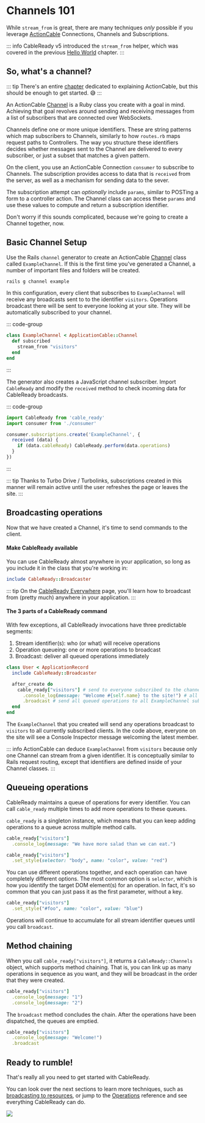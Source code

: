 # Channels 101

While `stream_from` is great, there are many techniques _only_ possible if you leverage [ActionCable](/guide/action-cable#the-missing-manual) Connections, Channels and Subscriptions.

::: info
CableReady v5 introduced the `stream_from` helper, which was covered in the previous [Hello World](/hello-world/hello-world) chapter.
:::

## So, what's a channel?

::: tip
There's an entire [chapter](/guide/action-cable#the-missing-manual) dedicated to explaining ActionCable, but this should be enough to get started. 😅
:::

An ActionCable [Channel](https://api.rubyonrails.org/v6.1.4/classes/ActionCable/Channel/Base.html) is a Ruby class you create with a goal in mind. Achieving that goal revolves around sending and receiving messages from a list of subscribers that are connected over WebSockets.

Channels define one or more unique identifiers. These are string patterns which map subscribers to Channels, similarly to how `routes.rb` maps request paths to Controllers. The way you structure these identifiers decides whether messages sent to the Channel are delivered to every subscriber, or just a subset that matches a given pattern.

On the client, you use an ActionCable Connection `consumer` to subscribe to Channels. The subscription provides access to data that is `received` from the server, as well as a mechanism for sending data to the sever.

The subscription attempt can _optionally_ include `params`, similar to POSTing a form to a controller action. The Channel class can access these `params` and use these values to compute and return a subscription identifier.

Don't worry if this sounds complicated, because we're going to create a Channel together, now.

## Basic Channel Setup

Use the Rails `channel` generator to create an ActionCable [Channel](https://guides.rubyonrails.org/action_cable_overview.html#terminology-channels) class called `ExampleChannel`. If this is the first time you've generated a Channel, a number of important files and folders will be created.

```bash
rails g channel example
```

In this configuration, every client that subscribes to `ExampleChannel` will receive any broadcasts sent to to the identifier `visitors`. Operations broadcast there will be sent to everyone looking at your site. They will be automatically subscribed to your channel.

::: code-group
```ruby [app/channels/example_channel.rb]
class ExampleChannel < ApplicationCable::Channel
  def subscribed
    stream_from "visitors"
  end
end
```
:::

The generator also creates a JavaScript channel subscriber. Import `CableReady` and modify the `received` method to check incoming data for CableReady broadcasts.

::: code-group
```javascript [app/javascript/channels/example_channel.js]
import CableReady from 'cable_ready'
import consumer from './consumer'

consumer.subscriptions.create('ExampleChannel', {
  received (data) {
    if (data.cableReady) CableReady.perform(data.operations)
  }
})
```
:::

::: tip
Thanks to Turbo Drive / Turbolinks, subscriptions created in this manner will remain active until the user refreshes the page or leaves the site.
:::

## Broadcasting operations

Now that we have created a Channel, it's time to send commands to the client.

#### Make CableReady available

You can use CableReady almost anywhere in your application, so long as you include it in the class that you're working in:

```ruby
include CableReady::Broadcaster
```

::: tip
On the [CableReady Everywhere](/guide/cableready-everywhere) page, you'll learn how to broadcast from (pretty much) anywhere in your application.
:::

#### The 3 parts of a CableReady command

With few exceptions, all CableReady invocations have three predictable segments:

1. Stream identifier(s): who (or what) will receive operations
2. Operation queueing: one or more operations to broadcast
3. Broadcast: deliver all queued operations immediately

```ruby
class User < ApplicationRecord
  include CableReady::Broadcaster

  after_create do
    cable_ready["visitors"] # send to everyone subscribed to the channel streaming from "visitors"
      .console_log(message: "Welcome #{self.name} to the site!") # all users will see a message appear in their browser's Console Inspector
      .broadcast # send all queued operations to all ExampleChannel subscribers
  end
end
```

The `ExampleChannel` that you created will send any operations broadcast to `visitors` to all currently subscribed clients. In the code above, everyone on the site will see a Console Inspector message welcoming the latest member.

::: info
ActionCable can deduce `ExampleChannel` from `visitors` because only one Channel can stream from a given identifier. It is conceptually similar to Rails request routing, except that identifiers are defined inside of your Channel classes.
:::

## Queueing operations

CableReady maintains a queue of operations for every identifier. You can call `cable_ready` multiple times to add more operations to these queues.

`cable_ready` is a singleton instance, which means that you can keep adding operations to a queue across multiple method calls.

```ruby
cable_ready["visitors"]
  .console_log(message: "We have more salad than we can eat.")

cable_ready["visitors"]
  .set_style(selector: "body", name: "color", value: "red")
```

You can use different operations together, and each operation can have completely different options. The most common option is `selector`, which is how you identify the target DOM element(s) for an operation. In fact, it's so common that you can just pass it as the first parameter, without a key.

```ruby
cable_ready["visitors"]
  .set_style("#foo", name: "color", value: "blue")
```

Operations will continue to accumulate for all stream identifier queues until you call `broadcast`.

## Method chaining

When you call `cable_ready["visitors"]`, it returns a `CableReady::Channels` object, which supports method chaining. That is, you can link up as many operations in sequence as you want, and they will be broadcast in the order that they were created.

```ruby
cable_ready["visitors"]
  .console_log(message: "1")
  .console_log(message: "2")
```

The `broadcast` method concludes the chain. After the operations have been dispatched, the queues are emptied.

```ruby
cable_ready["visitors"]
  .console_log(message: "Welcome!")
  .broadcast
```

## Ready to rumble!

That's really all you need to get started with CableReady.

You can look over the next sections to learn more techniques, such as [broadcasting to resources](/guide/broadcasting-to-resources#stream_for-and-broadcast_to), or jump to the [Operations](/reference/operations/index) reference and see everything CableReady can do.

![](/hasselhoff.jpg)
